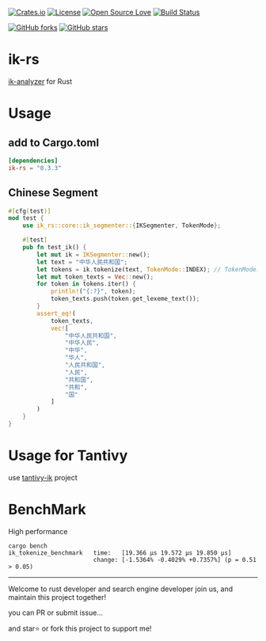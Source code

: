<!-- Badges section here. -->
[![Crates.io](https://img.shields.io/badge/crates.io-0.3.3-green)](https://crates.io/crates/ik-rs)
[![License](https://img.shields.io/badge/license-LGPL--2.1-blue)](./LICENSE)
[![Open Source Love](https://badges.frapsoft.com/os/v1/open-source.svg?v=103)](https://github.com/blueshen/ik-rs/releases)
[![Build Status](https://app.travis-ci.com/blueshen/ik-rs.svg?branch=main)](https://app.travis-ci.com/github/blueshen/ik-rs)

[![GitHub forks](https://img.shields.io/github/forks/blueshen/ik-rs.svg?style=social&label=Fork)](https://github.com/blueshen/ik-rs/network/members)
[![GitHub stars](https://img.shields.io/github/stars/blueshen/ik-rs.svg?style=social&label=Star)](https://github.com/blueshen/ik-rs/stargazers)
<!-- /Badges section end. -->

# ik-rs

[ik-analyzer](https://github.com/blueshen/ik-analyzer) for Rust



# Usage
## add to Cargo.toml
```toml
[dependencies]
ik-rs = "0.3.3"
```

## Chinese Segment
```rust
#[cfg(test)]
mod test {
    use ik_rs::core::ik_segmenter::{IKSegmenter, TokenMode};

    #[test]
    pub fn test_ik() {
        let mut ik = IKSegmenter::new();
        let text = "中华人民共和国";
        let tokens = ik.tokenize(text, TokenMode::INDEX); // TokenMode::SEARCH
        let mut token_texts = Vec::new();
        for token in tokens.iter() {
            println!("{:?}", token);
            token_texts.push(token.get_lexeme_text());
        }
        assert_eq!(
            token_texts,
            vec![
                "中华人民共和国",
                "中华人民",
                "中华",
                "华人",
                "人民共和国",
                "人民",
                "共和国",
                "共和",
                "国"
            ]
        )
    }
}

```

# Usage for Tantivy

use [tantivy-ik](https://github.com/blueshen/tantivy-ik) project


# BenchMark

High performance
```shell
cargo bench
ik_tokenize_benchmark   time:   [19.366 µs 19.572 µs 19.850 µs]
                        change: [-1.5364% -0.4029% +0.7357%] (p = 0.51 > 0.05)

```
---
Welcome to rust developer and search engine developer join us, and maintain this project together!

you can PR or submit issue...

and star⭐️ or fork this project to support me!